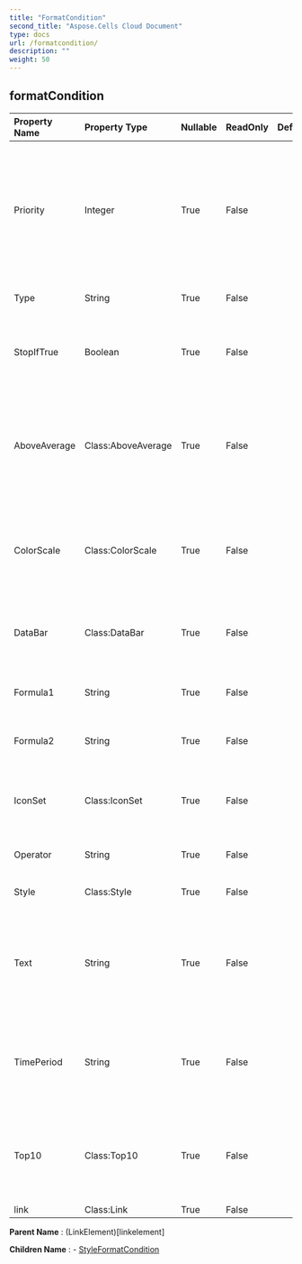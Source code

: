 ```yaml
---
title: "FormatCondition"
second_title: "Aspose.Cells Cloud Document"
type: docs
url: /formatcondition/
description: ""
weight: 50
---
```


## **formatCondition**

 

| Property Name | Property Type | Nullable |  ReadOnly | DefaultValue | Description | 
| :- | :- | :- |:- |  :- | :- |
| Priority | Integer | True |  False |  | The priority of this conditional formatting rule. This value is used to determine which                        format should be evaluated and rendered. Lower numeric values are higher priority than                        higher numeric values, where '1' is the highest priority. |  
| Type | String | True |  False |  | Gets and sets whether the conditional format Type. |  
| StopIfTrue | Boolean | True |  False |  | True, no rules with lower priority may be applied over this rule, when this rule evaluates to true.                        Only applies for Excel 2007; |  
| AboveAverage | Class:AboveAverage | True |  False |  | Get the conditional formatting's "AboveAverage" instance.                        The default instance's rule highlights cells that are                         above the average for all values in the range.                        Valid only for type = AboveAverage. |  
| ColorScale | Class:ColorScale | True |  False |  | Get the conditional formatting's "ColorScale" instance.                        The default instance is a "green-yellow-red" 3ColorScale .                        Valid only for type = ColorScale. |  
| DataBar | Class:DataBar | True |  False |  | Get the conditional formatting's "DataBar" instance.                        The default instance's color is blue.                        Valid only for type is DataBar. |  
| Formula1 | String | True |  False |  | Gets and sets the value or expression associated with conditional formatting. |  
| Formula2 | String | True |  False |  | Gets and sets the value or expression associated with conditional formatting. |  
| IconSet | Class:IconSet | True |  False |  | Get the conditional formatting's "IconSet" instance.                        The default instance's IconSetType is TrafficLights31.                        Valid only for type = IconSet. |  
| Operator | String | True |  False |  | Gets and sets the conditional format operator type. |  
| Style | Class:Style | True |  False |  | Gets or setts style of conditional formatted cell ranges. |  
| Text | String | True |  False |  | The text value in a "text contains" conditional formatting rule.                         Valid only for type = containsText, notContainsText, beginsWith and endsWith.                        The default value is null. |  
| TimePeriod | String | True |  False |  | The applicable time period in a "date occurring…" conditional formatting rule.                         Valid only for type = timePeriod.                        The default value is TimePeriodType.Today. |  
| Top10 | Class:Top10 | True |  False |  | Get the conditional formatting's "Top10" instance.                        The default instance's rule highlights cells whose                        values fall in the top 10 bracket.                        Valid only for type is Top10. |  
| link | Class:Link | True |  False |  |  |  

**Parent Name** : (LinkElement)[linkelement]

**Children Name** : 
	-  [StyleFormatCondition](styleformatcondition) 
